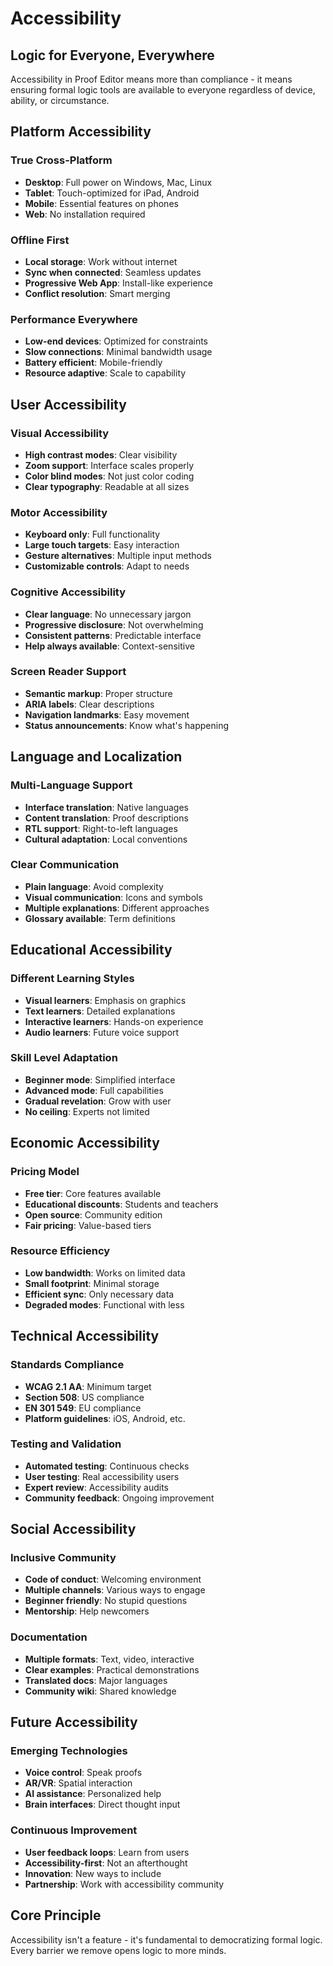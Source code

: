 # Accessibility

## Logic for Everyone, Everywhere

Accessibility in Proof Editor means more than compliance - it means ensuring formal logic tools are available to everyone regardless of device, ability, or circumstance.

## Platform Accessibility

### True Cross-Platform
- **Desktop**: Full power on Windows, Mac, Linux
- **Tablet**: Touch-optimized for iPad, Android
- **Mobile**: Essential features on phones
- **Web**: No installation required

### Offline First
- **Local storage**: Work without internet
- **Sync when connected**: Seamless updates
- **Progressive Web App**: Install-like experience
- **Conflict resolution**: Smart merging

### Performance Everywhere
- **Low-end devices**: Optimized for constraints
- **Slow connections**: Minimal bandwidth usage
- **Battery efficient**: Mobile-friendly
- **Resource adaptive**: Scale to capability

## User Accessibility

### Visual Accessibility
- **High contrast modes**: Clear visibility
- **Zoom support**: Interface scales properly
- **Color blind modes**: Not just color coding
- **Clear typography**: Readable at all sizes

### Motor Accessibility
- **Keyboard only**: Full functionality
- **Large touch targets**: Easy interaction
- **Gesture alternatives**: Multiple input methods
- **Customizable controls**: Adapt to needs

### Cognitive Accessibility
- **Clear language**: No unnecessary jargon
- **Progressive disclosure**: Not overwhelming
- **Consistent patterns**: Predictable interface
- **Help always available**: Context-sensitive

### Screen Reader Support
- **Semantic markup**: Proper structure
- **ARIA labels**: Clear descriptions
- **Navigation landmarks**: Easy movement
- **Status announcements**: Know what's happening

## Language and Localization

### Multi-Language Support
- **Interface translation**: Native languages
- **Content translation**: Proof descriptions
- **RTL support**: Right-to-left languages
- **Cultural adaptation**: Local conventions

### Clear Communication
- **Plain language**: Avoid complexity
- **Visual communication**: Icons and symbols
- **Multiple explanations**: Different approaches
- **Glossary available**: Term definitions

## Educational Accessibility

### Different Learning Styles
- **Visual learners**: Emphasis on graphics
- **Text learners**: Detailed explanations
- **Interactive learners**: Hands-on experience
- **Audio learners**: Future voice support

### Skill Level Adaptation
- **Beginner mode**: Simplified interface
- **Advanced mode**: Full capabilities
- **Gradual revelation**: Grow with user
- **No ceiling**: Experts not limited

## Economic Accessibility

### Pricing Model
- **Free tier**: Core features available
- **Educational discounts**: Students and teachers
- **Open source**: Community edition
- **Fair pricing**: Value-based tiers

### Resource Efficiency
- **Low bandwidth**: Works on limited data
- **Small footprint**: Minimal storage
- **Efficient sync**: Only necessary data
- **Degraded modes**: Functional with less

## Technical Accessibility

### Standards Compliance
- **WCAG 2.1 AA**: Minimum target
- **Section 508**: US compliance
- **EN 301 549**: EU compliance
- **Platform guidelines**: iOS, Android, etc.

### Testing and Validation
- **Automated testing**: Continuous checks
- **User testing**: Real accessibility users
- **Expert review**: Accessibility audits
- **Community feedback**: Ongoing improvement

## Social Accessibility

### Inclusive Community
- **Code of conduct**: Welcoming environment
- **Multiple channels**: Various ways to engage
- **Beginner friendly**: No stupid questions
- **Mentorship**: Help newcomers

### Documentation
- **Multiple formats**: Text, video, interactive
- **Clear examples**: Practical demonstrations
- **Translated docs**: Major languages
- **Community wiki**: Shared knowledge

## Future Accessibility

### Emerging Technologies
- **Voice control**: Speak proofs
- **AR/VR**: Spatial interaction
- **AI assistance**: Personalized help
- **Brain interfaces**: Direct thought input

### Continuous Improvement
- **User feedback loops**: Learn from users
- **Accessibility-first**: Not an afterthought
- **Innovation**: New ways to include
- **Partnership**: Work with accessibility community

## Core Principle

Accessibility isn't a feature - it's fundamental to democratizing formal logic. Every barrier we remove opens logic to more minds.